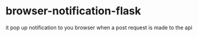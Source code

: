 # browser-notification-flask
it pop up notification to you browser when a post request is made to the api
